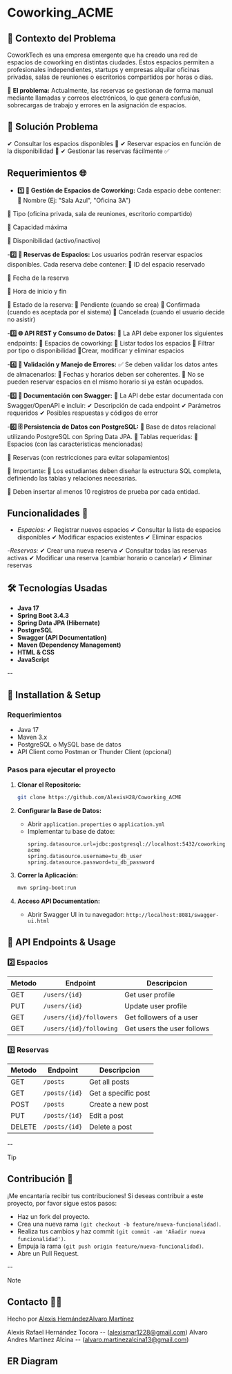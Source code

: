 # Coworking_ACME

## 📌 Contexto del Problema
CoworkTech es una empresa emergente que ha creado una red de espacios de coworking en distintas ciudades. Estos espacios permiten a profesionales independientes, startups y empresas alquilar oficinas privadas, salas de reuniones o escritorios compartidos por horas o días.

📅 **El problema:** Actualmente, las reservas se gestionan de forma manual mediante llamadas y correos electrónicos, lo que genera confusión, sobrecargas de trabajo y errores en la asignación de espacios.

## 📌 Solución Problema
✔ Consultar los espacios disponibles 🏢
✔ Reservar espacios en función de la disponibilidad 📆
✔ Gestionar las reservas fácilmente ✅

## Requerimientos 🌐

- **1️⃣ 🏢 Gestión de Espacios de Coworking:**
Cada espacio debe contener:
📌 Nombre (Ej: "Sala Azul", "Oficina 3A")

📌 Tipo (oficina privada, sala de reuniones, escritorio compartido)

📌 Capacidad máxima

📌 Disponibilidad (activo/inactivo)

-**2️⃣ 📆 Reservas de Espacios:**
  Los usuarios podrán reservar espacios disponibles. Cada reserva debe contener:
📌 ID del espacio reservado

📌 Fecha de la reserva

📌 Hora de inicio y fin

📌 Estado de la reserva:
  🔹 Pendiente (cuando se crea)
  🔹 Confirmada (cuando es aceptada por el sistema)
  🔹 Cancelada (cuando el usuario decide no asistir)

-**3️⃣ 🌐 API REST y Consumo de Datos:**
📢 La API debe exponer los siguientes endpoints:
📌 Espacios de coworking:
  🔹 Listar todos los espacios
  🔹 Filtrar por tipo o disponibilidad
  🔹Crear, modificar y eliminar espacios

-**4️⃣ 🚨 Validación y Manejo de Errores:**
✅ Se deben validar los datos antes de almacenarlos:
🔹 Fechas y horarios deben ser coherentes.
🔹 No se pueden reservar espacios en el mismo horario si ya están ocupados.

-**5️⃣ 📖 Documentación con Swagger:**
📌 La API debe estar documentada con Swagger/OpenAPI e incluir:
	✔ Descripción de cada endpoint
	✔ Parámetros requeridos
	✔ Posibles respuestas y códigos de error

 -**6️⃣ 🗄 Persistencia de Datos con PostgreSQL:**
 📌 Base de datos relacional utilizando PostgreSQL con Spring Data JPA.
🔹 Tablas requeridas:
📌 Espacios (con las características mencionadas)

  📌 Reservas (con restricciones para evitar solapamientos)
  
📢 Importante:
📌 Los estudiantes deben diseñar la estructura SQL completa, definiendo las tablas y relaciones necesarias.

📌 Deben insertar al menos 10 registros de prueba por cada entidad.

## Funcionalidades 🔨

- *Espacios:*
✔ Registrar nuevos espacios
✔ Consultar la lista de espacios disponibles
✔ Modificar espacios existentes
✔ Eliminar espacios

-*Reservas:*
✔ Crear una nueva reserva
✔ Consultar todas las reservas activas
✔ Modificar una reserva (cambiar horario o cancelar)
✔ Eliminar reservas

## 🛠️ Tecnologías Usadas
- **Java 17**
- **Spring Boot 3.4.3**
- **Spring Data JPA (Hibernate)**
- **PostgreSQL**
- **Swagger (API Documentation)**
- **Maven (Dependency Management)**
- **HTML & CSS**
- **JavaScript**

--

## 🚀 Installation & Setup

### Requerimientos
- Java 17
- Maven 3.x
- PostgreSQL o MySQL base de datos
- API Client como Postman or Thunder Client (opcional)

### Pasos para ejecutar el proyecto
1. **Clonar el Repositorio:**
   ```sh
   git clone https://github.com/AlexisH28/Coworking_ACME
   ```

2. **Configurar la Base de Datos:**
   - Abrir `application.properties` o `application.yml`
   - Implementar tu base de datoe:
     ```properties
     spring.datasource.url=jdbc:postgresql://localhost:5432/coworking-acme
     spring.datasource.username=tu_db_user
     spring.datasource.password=tu_db_password
     ```

3. **Correr la Aplicación:**
   ```sh
   mvn spring-boot:run
   ```

4. **Acceso API Documentation:**
   - Abrir Swagger UI in tu navegador: `http://localhost:8081/swagger-ui.html`

## 📌 API Endpoints & Usage

### 2️⃣ Espacios
| Metodo | Endpoint               | Descripcion                |
|--------|-----------------------|-----------------------------|
| GET    | `/users/{id}`          | Get user profile            |
| PUT    | `/users/{id}`          | Update user profile         |
| GET    | `/users/{id}/followers` | Get followers of a user     |
| GET    | `/users/{id}/following` | Get users the user follows  |

### 3️⃣ Reservas
| Metodo | Endpoint          | Descripcion                       |
|--------|------------------|-------------------------------------|
| GET    | `/posts`          | Get all posts                      |
| GET    | `/posts/{id}`     | Get a specific post                |
| POST   | `/posts`          | Create a new post                  |
| PUT    | `/posts/{id}`     | Edit a post                        |
| DELETE | `/posts/{id}`     | Delete a post                      |

--

> [!TIP]
> ## Contribución 👥

¡Me encantaría recibir tus contribuciones! Si deseas contribuir a este proyecto, por favor sigue estos pasos:

- Haz un fork del proyecto.
- Crea una nueva rama `(git checkout -b feature/nueva-funcionalidad)`.
- Realiza tus cambios y haz commit `(git commit -am 'Añadir nueva funcionalidad')`.
- Empuja la rama `(git push origin feature/nueva-funcionalidad)`.
- Abre un Pull Request.

--

> [!NOTE]
> ## Contacto 🧑‍💻

Hecho por [Alexis Hernández](https://github.com/AlexisH28)[Alvaro Martínez](https://github.com/alvaroMartinez13)

Alexis Rafael Hernández Tocora -- (alexismar1228@gmail.com)
Alvaro Andres Martínez Alcina -- (alvaro.martinezalcina13@gmail.com)

## ER Diagram
